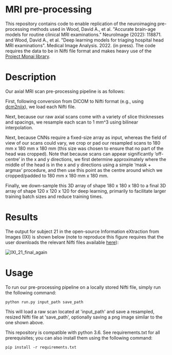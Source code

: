 # MRI pre-processing

This repository contains code to enable replication of the neuroimaging pre-processing methods used in Wood, David A., et al. "Accurate brain-age models for routine clinical MRI examinations." NeuroImage (2022): 118871. and Wood, David A., et al. "Deep learning models for triaging hospital head MRI examinations". Medical Image Analysis. 2022. (in press). The code requires the data to be in Nifti file format and makes heavy use of the [Project Monai library](https://monai.io/). 

# Description

Our axial MRI scan pre-processing pipeline is as follows:

First, following conversion from DICOM to Nifti format (e.g., using [dcm2niix](https://github.com/rordenlab/dcm2niix)), we load each Nifti file.

Next, because our raw axial scans come with a variety of slice thicknesses and spacings, we resample each scan to 1 mm^3 using bilinear interpolation.

Next, because CNNs require a fixed-size array as input, whereas the field of view of our
scans could vary, we crop or pad our resampled scans to 180 mm x 180 mm x 180
mm (this size was chosen to ensure that no part of the head was cropped). Note that because scans can appear significantly ‘off-centre’ in the x
and y directions, we first determine approximately where the middle of the head
is in the x and y directions using a simple ‘mask + argmax’ procedure, and then use this
point as the centre around which we cropped/padded to 180 mm x 180 mm x 180 mm.

Finally, we down-sample this 3D array of shape 180 x 180 x 180 to a final 3D array of
shape 120 x 120 x 120 for deep learning, primarily to facilitate larger
training batch sizes and reduce training times.

# Results

The output for subject 21 in the open-source Information eXtraction from Images (IXI) is shown below (note to reproduce this figure requires that the user downloads the 
relevant Nifti files available [here](https://brain-development.org/ixi-dataset/)):

![IXI_21_final_again](https://user-images.githubusercontent.com/67752614/150041586-393994fb-52df-4eca-9600-775809932a03.png)

# Usage

To run our pre-processing pipeline on a locally stored Nifti file, simply run the following command:

`python run.py input_path save_path`

This will load a raw scan located at 'input_path' and save a resampled, resized Nifti file at 'save_path', optionally saving a png image similar to the one shown above.

This repository is compatible with python 3.6. See requirements.txt for all prerequisites; you can also install them using the following command:

`pip install -r requirements.txt`









